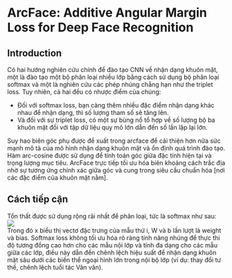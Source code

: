 # ArcFace: Additive Angular Margin Loss for Deep Face Recognition
## Introduction
Có hai hướng nghiên cứu chính để đào tạo CNN về nhận dạng khuôn mặt, một là đào tạo một bộ phân loại nhiều lớp bằng cách sử dụng bộ phân loại softmax và một là nghiên cứu các phép nhúng chẳng hạn như the triplet loss. Tuy nhiên, cả hai đều có nhược điểm của chúng:
+ Đối với softmax loss, bạn càng thêm nhiều đặc điểm nhận dạng khác nhau để nhận dạng, thì số lượng tham số sẽ tăng lên.  
+ Và đối với sự triplet loss, có một sự bùng nổ tổ hợp về số lượng bộ ba khuôn mặt đối với tập dữ liệu quy mô lớn dẫn đến số lần lặp lại lớn.  

Suy hao biên góc phụ được đề xuất trong arcface để cải thiện hơn nữa sức mạnh mô tả của mô hình nhận dạng khuôn mặt và ổn định quá trình đào tạo. Hàm arc-cosine được sử dụng để tính toán góc giữa đặc tính hiện tại và trọng lượng mục tiêu.  ArcFace trực tiếp tối ưu hóa biên khoảng cách trắc địa nhờ sự tương ứng chính xác giữa góc và cung trong siêu cầu chuẩn hóa [nơi các đặc điểm của khuôn mặt nằm].  

## Cách tiếp cận
Tổn thất được sử dụng rộng rãi nhất để phân loại, tức là softmax như sau:  
![](https://miro.medium.com/max/369/1*pIwx2O5H_tgWfCj7CYy1UA.png)  
Trong đó x biểu thị vectơ đặc trưng của mẫu thứ i, W và b lần lượt là weight và bias. Softmax loss không tối ưu hóa rõ ràng tính năng nhúng để thực thi độ tương đồng cao hơn cho các mẫu nội lớp và tính đa dạng cho các mẫu giữa các lớp, điều này dẫn đến chênh lệch hiệu suất để nhận dạng khuôn mặt sâu dưới các biến thể ngoại hình lớn trong nội bộ lớp (ví dụ: thay đổi tư thế, chênh lệch tuổi tác  Vân vân).

